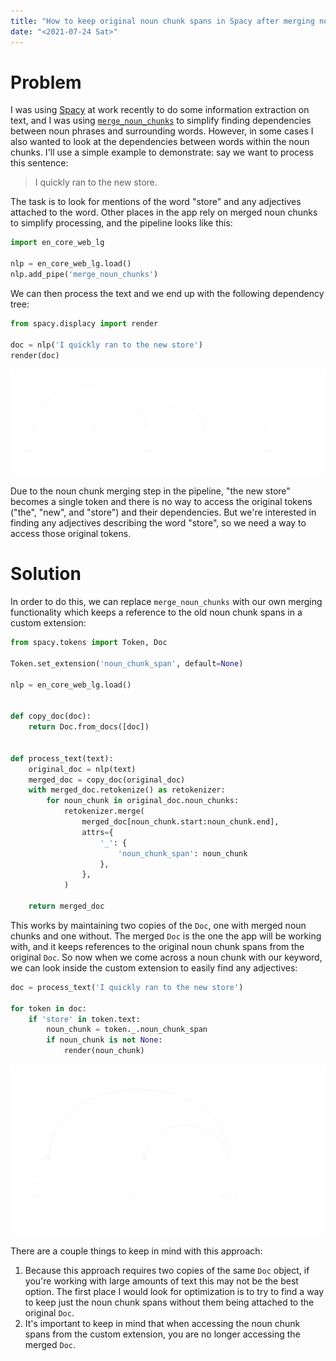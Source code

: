 ```yaml
---
title: "How to keep original noun chunk spans in Spacy after merging noun chunks"
date: "<2021-07-24 Sat>"
---
```



# Problem

I was using [Spacy](https://spacy.io/) at work recently to do some information extraction on text, and I was using [`merge_noun_chunks`](https://spacy.io/api/pipeline-functions#merge_noun_chunks) to simplify finding dependencies between noun phrases and surrounding words. However, in some cases I also wanted to look at the dependencies between words within the noun chunks. I'll use a simple example to demonstrate: say we want to process this sentence:

> I quickly ran to the new store.

The task is to look for mentions of the word "store" and any adjectives attached to the word. Other places in the app rely on merged noun chunks to simplify processing, and the pipeline looks like this:

```python
import en_core_web_lg

nlp = en_core_web_lg.load()
nlp.add_pipe('merge_noun_chunks')
```

We can then process the text and we end up with the following dependency tree:

```python
from spacy.displacy import render

doc = nlp('I quickly ran to the new store')
render(doc)
```

![img](./example-dep-tree.svg)

Due to the noun chunk merging step in the pipeline, "the new store" becomes a single token and there is no way to access the original tokens ("the", "new", and "store") and their dependencies. But we're interested in finding any adjectives describing the word "store", so we need a way to access those original tokens.


# Solution

In order to do this, we can replace `merge_noun_chunks` with our own merging functionality which keeps a reference to the old noun chunk spans in a custom extension:

```python
from spacy.tokens import Token, Doc

Token.set_extension('noun_chunk_span', default=None)

nlp = en_core_web_lg.load()


def copy_doc(doc):
    return Doc.from_docs([doc])


def process_text(text):
    original_doc = nlp(text)
    merged_doc = copy_doc(original_doc)
    with merged_doc.retokenize() as retokenizer:
        for noun_chunk in original_doc.noun_chunks:
            retokenizer.merge(
                merged_doc[noun_chunk.start:noun_chunk.end],
                attrs={
                    '_': {
                        'noun_chunk_span': noun_chunk
                    },
                },
            )

    return merged_doc
```

This works by maintaining two copies of the `Doc`, one with merged noun chunks and one without. The merged `Doc` is the one the app will be working with, and it keeps references to the original noun chunk spans from the original `Doc`. So now when we come across a noun chunk with our keyword, we can look inside the custom extension to easily find any adjectives:

```python
doc = process_text('I quickly ran to the new store')

for token in doc:
    if 'store' in token.text:
        noun_chunk = token._.noun_chunk_span
        if noun_chunk is not None:
            render(noun_chunk)
```

![img](./example-noun-chunk.svg)

There are a couple things to keep in mind with this approach:

1.  Because this approach requires two copies of the same `Doc` object, if you're working with large amounts of text this may not be the best option. The first place I would look for optimization is to try to find a way to keep just the noun chunk spans without them being attached to the original `Doc`.
2.  It's important to keep in mind that when accessing the noun chunk spans from the custom extension, you are no longer accessing the merged `Doc`.
